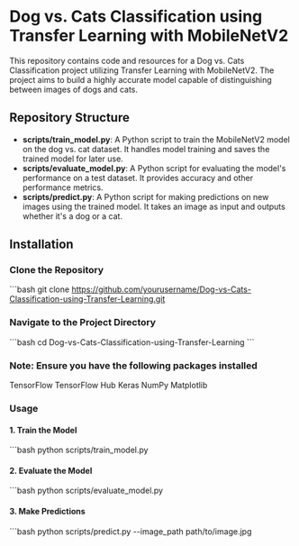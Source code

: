 # Dog vs. Cats Classification using Transfer Learning with MobileNetV2

This repository contains code and resources for a Dog vs. Cats Classification project utilizing Transfer Learning with MobileNetV2. The project aims to build a highly accurate model capable of distinguishing between images of dogs and cats.

## Repository Structure

- **scripts/train_model.py**: A Python script to train the MobileNetV2 model on the dog vs. cat dataset. It handles model training and saves the trained model for later use.
- **scripts/evaluate_model.py**: A Python script for evaluating the model's performance on a test dataset. It provides accuracy and other performance metrics.
- **scripts/predict.py**: A Python script for making predictions on new images using the trained model. It takes an image as input and outputs whether it's a dog or a cat.

## Installation

### Clone the Repository

\```bash
git clone https://github.com/yourusername/Dog-vs-Cats-Classification-using-Transfer-Learning.git


### Navigate to the Project Directory
\```bash
cd Dog-vs-Cats-Classification-using-Transfer-Learning
\```

### Note: Ensure you have the following packages installed
TensorFlow
TensorFlow Hub
Keras
NumPy
Matplotlib

### Usage
#### 1. Train the Model
\```bash
python scripts/train_model.py

#### 2. Evaluate the Model
\```bash
python scripts/evaluate_model.py

#### 3. Make Predictions
\```bash
python scripts/predict.py --image_path path/to/image.jpg


